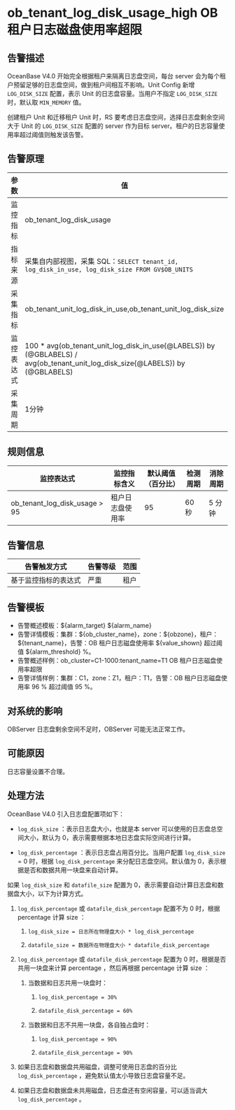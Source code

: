 # ob_tenant_log_disk_usage_high OB 租户日志磁盘使用率超限

## 告警描述

OceanBase V4.0 开始完全根据租户来隔离日志盘空间，每台 server 会为每个租户预留足够的日志盘空间，做到租户间相互不影响。Unit Config 新增 `LOG_DISK_SIZE` 配置，表示 Unit 的日志盘容量。当用户不指定 `LOG_DISK_SIZE` 时，默认取 `MIN_MEMORY` 值。

创建租户 Unit 和迁移租户 Unit 时，RS 要考虑日志盘空间，选择日志盘剩余空间大于 Unit 的 `LOG_DISK_SIZE` 配置的 server 作为目标 server。租户的日志容量使用率超过阈值则触发该告警。

## 告警原理

| 参数 | 值 |
| --- | --- |
| 监控指标 | ob_tenant_log_disk_usage |
| 指标来源 | 采集自内部视图，采集 SQL：```SELECT tenant_id, log_disk_in_use, log_disk_size FROM GV$OB_UNITS```|
| 采集指标 | ob_tenant_unit_log_disk_in_use,ob_tenant_unit_log_disk_size |
| 监控表达式 | 100 * avg(ob_tenant_unit_log_disk_in_use{@LABELS}) by (@GBLABELS) / avg(ob_tenant_unit_log_disk_size{@LABELS}) by (@GBLABELS) |
| 采集周期 | 1分钟 |

## 规则信息

| 监控表达式 | 监控指标含义 | 默认阈值（百分比） | 检测周期 | 消除周期 |
| --- | --- | --- | --- | --- |
| ob_tenant_log_disk_usage > 95 | 租户日志盘使用率 | 95 | 60 秒 | 5 分钟 |

## 告警信息

| 告警触发方式 | 告警等级 | 范围 |
| --- | --- | --- |
| 基于监控指标的表达式 | 严重 | 租户 |

## 告警模板

* 告警概述模板：\${alarm_target} \${alarm_name}
* 告警详情模板：集群：\${ob_cluster_name}，zone：\${obzone}，租户：\${tenant_name}，告警：OB 租户日志磁盘使用率 \${value_shown} 超过阈值 \${alarm_threshold} %。
* 告警概述样例：ob_cluster=C1-1000:tenant_name=T1 OB 租户日志磁盘使用率超限
* 告警详情样例：集群：C1，zone：Z1，租户：T1，告警：OB 租户日志磁盘使用率 96 % 超过阈值 95 %。

## 对系统的影响

OBServer 日志盘剩余空间不足时，OBServer 可能无法正常工作。

## 可能原因

日志容量设置不合理。

## 处理方法

OceanBase V4.0 引入日志盘配置项如下：

* `log_disk_size` ：表示日志盘大小，也就是本 server 可以使用的日志盘总空间大小，默认为 0，表示需要根据本地日志盘实际空间进行计算。

* `log_disk_percentage` ：表示日志盘占用百分比。当用户配置 `log_disk_size` = 0 时，根据 `log_disk_percentage` 来分配日志盘空间。默认值为 0，表示根据是否和数据共用一块盘来自动计算。

如果 `log_disk_size` 和 `datafile_size` 配置为 0，表示需要自动计算日志盘和数据盘大小，以下为计算方式。

1. `log_disk_percentage` 或 `datafile_disk_percentage` 配置不为 0 时，根据 percentage 计算 size ：

   1. `log_disk_size = 日志所在物理盘大小 * log_disk_percentage`

   2. `datafile_size = 数据所在物理盘大小 * datafile_disk_percentage`

2. `log_disk_percentage` 或 `datafile_disk_percentage` 配置为 0 时，根据是否共用一块盘来计算 percentage ，然后再根据 percentage 计算 size ：

   1. 当数据和日志共用一块盘时：

      1. `log_disk_percentage = 30%`

      2. `datafile_disk_percentage = 60%`

   2. 当数据和日志不共用一块盘，各自独占盘时：

      1. `log_disk_percentage = 90%`

      2. `datafile_disk_percentage = 90%`

3. 如果日志盘和数据盘共用磁盘，调整可使用日志盘的百分比 `log_disk_percentage` ，避免默认值太小导致日志盘容量不足。

4. 如果日志盘和数据盘未共用磁盘，日志盘还有空闲容量，可以适当调大 `log_disk_percentage` 。
